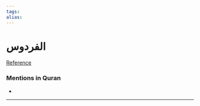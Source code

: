 ```yaml
---
tags: 
alias: 
---
```


# الفردوس

[Reference](https://corpus.quran.com/concept.jsp?id=firdous)

### Mentions in Quran
- 

---

